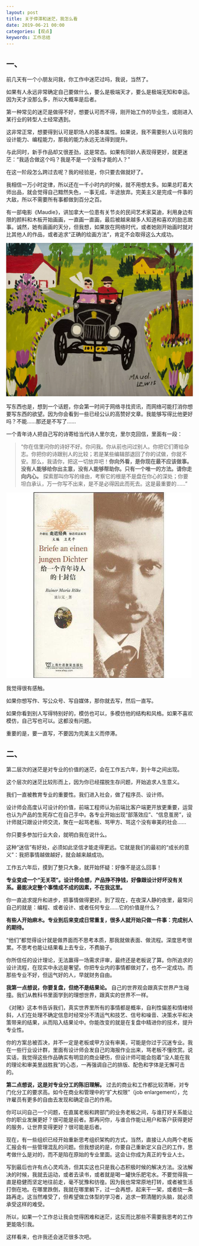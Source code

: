 ```yaml
---
layout: post
title: 关于停滞和迷茫，我怎么看
date: 2019-06-21 00:00
categories: [观点]
keywords: 工作总结
---
```



## 一、

前几天有一个小朋友问我，你工作中迷茫过吗，我说，当然了。

如果有人永远非常确定自己要做什么，要么是极端天才，要么是极端无知和幸运。因为天才没那么多，所以大概率是后者。

第一种常见的迷茫是做得不好，想要认可而不得，刚开始工作的毕业生，或刚进入某行业的转型人士经常遇到。

这非常正常，想要得到认可是职场人的基本属性。如果说，我不需要别人认可我的设计能力、编程能力，那我的能力永远无法得到提升。

与此同时，新手作品却又很差劲，这是常态。如果有同龄人表现得更好，就更迷茫：“我适合做这个吗？我是不是一个没有才能的人？”

在这一阶段怎么跨过去呢？我的经验是，你只要去做就好了。

我相信一万小时定律，所以还在一千小时内的时候，就不用想太多。如果总盯着大师出品，就会觉得自己黯然失色，一事无成，半途放弃。完美主义是完成一件事的大敌，所以不需要所有事都做到百分之百。

有一部电影《Maudie》，讲加拿大一位患有关节炎的民间艺术家莫迪，利用身边有限的颜料和木板开始画画，一直画一直画，最后被越来越多人知道和喜欢的励志故事。诚然，她有画画的天分，但我想，如果放在网络时代，或者她刚开始画时就对比其他人的作品，或者追求“正确的绘画方法”，肯定不会取得这么大成功。

![](/files/2019/06/lost-1.png)

写东西也是，想到一个话题，你会第一时间于网络寻找资讯，而网络可能打消你想要写东西的欲望。因为你会看到一些已经公认的高赞好文章。我能够写得比他更好吗？不能……那还是不写了……

一个青年诗人把自己写的诗寄给当代诗人里尔克，里尔克回信，里面有一段：

> “你在信里问你的诗好不好。你问我。你从前也问过别人。你把它们寄给杂志。你把你的诗跟别人的比较；若是某些编辑部退回了你的试做，你就不安。那么，我请你，把这一切放弃吧！**你向外看，是你现在最不应该做事。没有人能够给你出主意，没有人能够帮助你。只有一个唯一的方法。请你走向内心。** 探索那叫你写的缘由，考察它的根是不是盘在你心的深处；你要坦白承认，万一你写不出来，是不是必得因此而死去。这是最重要的……”

![](/files/2019/06/lost-2.png)

我觉得很有感触。

如果你想写作、写公众号、写自媒体，那你就去写，然后一直写。

如果你看到别人写得特别好的，模仿也可以，多模仿他的结构和风格。如果不喜欢模仿，自己写也可以。这都没有问题。

重要的是，要一直写，不要因为完美主义而停滞。

## 二、

第二层次的迷茫是对专业的价值的迷茫，会在工作五六年，到十年之间出现。

这个层次的迷茫比较形而上，因为你已经摆脱生存问题，开始追求人生意义。

我们一直被教育专业的重要性。我们进入社会，做了程序员、设计师。

设计师会高度认可设计的价值，前端工程师认为前端比客户端更开放更重要，运营也认为产品的生死存亡在自己手中。各专业开始出现“部落效应”、“信息茧房”，设计师就只跟设计师交流，聚在一起骂老板、骂甲方、骂这个没有审美的社会……

你只要多参加行业大会，就明白我在说什么。

这种“迷信”有好处，必须如此坚信才能走得更远。它就是我们的最初的“成长的意义”：我把事情越做越好，就会越来越成功。

工作五六年后，摸到了整只大象，就开始怀疑：好像不是这么回事！

**专业变成一个“无关项”。设计师会想，产品挣不挣钱，好像跟设计好坏没有关系。最能决定整个事情成不成的因素，不在我这里。**

你一直追求提升和进步，把事情做得更好。到了现在，在夜深人静的夜里，最常问自己的就是：编程、或者设计、或者任何专业……它的价值是什么？

**有些人开始麻木。专业到后来变成日常重复，很多人就开始只做一件事：完成别人的期待。**

“他们”都觉得设计就是做界面而不思考本质，那我就做表面、做流程。深度思考很累。不思考也能让结果看上去专业，不费脑子。

你所信任的设计理论，无法赢得一场需求评审，最终还是老板说了算。你所追求的设计流程，在现实中永远是奢望。你把专业内的事情都做对了，也不一定成功。而那些专业不好，但运气好的人，早就财务自由。

**我第一点想说，你要复盘，但绝不是结果论。** 自己的世界观会跟真实世界产生碰撞。我们从教科书里面学到的理想世界，跟真实的世界不一样。

《对赌》这本书告诉我们，真实世界里所有的事情都是概率，自利性偏差和情绪倾斜，人们在处理不确定信息时经常分不清运气和技艺、信号和噪音、决策水平和决策带来的结果，从而陷入结果论中。你能改变的就是在复盘中精进你的技术，提升专业性。

你的方案总被否决，并不一定是老板或甲方没有审美，可能是你过于沉迷专业。我在一些行业设计群，里面有设计师会发自己的海报作业出来，骂老板不懂欣赏。说实话，我觉得这些作品确实有明显的商业硬伤，但设计师可能会抱着“没人能在我的理论和审美里战胜我”的心态，一再强调自己的排版、配色和字体是无懈可击的。

**第二点想说，这是对专业分工的陈旧理解。** 过去的商业和工作都比较清晰，对专门化分工的要求高。如今在商业和管理中的“扩大权限”（job enlargement），允许雇员有更多的自由去发现和确定自己的作用。

你可以问自己一个问题，在直属老板和跨部门的业务老板之间，与谁打好关系能让你的职业发展更好？很可能是前者。那再问你，与谁合作能让用户和客户获得更好的服务，让世界变得更好？很可能是后者。

现在，有一些组织已经开始重新思考组织架构的方式，当然，直接让人向两个老板汇报会有一些管理混乱的问题。但我想说的是，你要自己重新定义自己的工作，思考做什么是对的，而不是陷在原始的专业里面。这会让你成为真正的专业人士。

写到最后也许有点心灵鸡汤，但其实这也只是我心态积极时候的解决方法。没法解决的时候，我就去运动，或者去读书，或者就是喝一罐快乐肥宅水。不要觉得我一直是稳健而坚定地往前走，毫不犹豫和彷徨。因为我也常常原地打转，或者被生活打倒在地。在哪里跌倒，我就在哪里躺下，过一会再想，起来干一架，或者绕一条路再走。这当然难受了，但希望做立体型的学习者，追求一颗清醒的头脑，就必须承受这样的难受。

所以，如果一个工作总让我会觉得困难和迷茫，这反而比那些不需要我思考的工作更能吸引我。

这样看来，也许我还会迷茫很多次吧。
